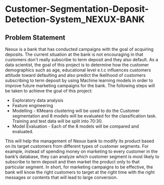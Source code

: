 # Customer-Segmentation-Deposit-Detection-System_NEXUX-BANK

## Problem Statement

Nexux is a bank that has conducted campaigns with the goal of acquiring deposits. The current situation at the bank is not encouraging in that customers don't really subscribe to term deposit and they also default. As a data scientist, the goal of this project is to determine how the customer demographics such as age, educational level e.t.c influences customers attitude toward defaulting and also predict the lkelihood of customers subscribing to term deposit by using Machine learning models in order to improve future marketing campaigns for the bank. The following steps will be taken to achieve the goal of this project:

- Exploratory data analysis
- Feature engineering
- Modelling - KMeans clustering will be used to do the Customer segmentation and 8 models will be evaluated for the classification task. Training and test data will be split into 70:30.
- Model Evaluation - Each of the 8 models will be compared and evaluated.

This will help the management of Nexux bank to modify its product based on its target customers from different types of customer segments. For example, instead of spending money on marketing to every customer in the bank’s database, they can analyze which customer segment is most likely to subscribe to term deposit and then market the product only to that particular segment. In short, for marketing campaigns to be effective, the bank will know the right customers to target at the right time with the right messages or contents that will lead to large conversion. 
